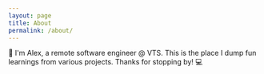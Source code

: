 ```yaml
---
layout: page
title: About
permalink: /about/
---
```


👋 I'm Alex, a remote software engineer @ VTS.  This is the place I dump fun learnings from various projects.  Thanks for stopping by! 💻
